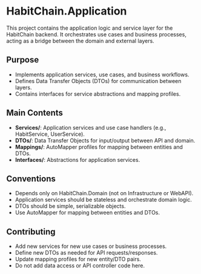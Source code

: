 # HabitChain.Application

This project contains the application logic and service layer for the HabitChain backend. It orchestrates use cases and business processes, acting as a bridge between the domain and external layers.

## Purpose
- Implements application services, use cases, and business workflows.
- Defines Data Transfer Objects (DTOs) for communication between layers.
- Contains interfaces for service abstractions and mapping profiles.

## Main Contents
- **Services/**: Application services and use case handlers (e.g., HabitService, UserService).
- **DTOs/**: Data Transfer Objects for input/output between API and domain.
- **Mappings/**: AutoMapper profiles for mapping between entities and DTOs.
- **Interfaces/**: Abstractions for application services.

## Conventions
- Depends only on HabitChain.Domain (not on Infrastructure or WebAPI).
- Application services should be stateless and orchestrate domain logic.
- DTOs should be simple, serializable objects.
- Use AutoMapper for mapping between entities and DTOs.

## Contributing
- Add new services for new use cases or business processes.
- Define new DTOs as needed for API requests/responses.
- Update mapping profiles for new entity/DTO pairs.
- Do not add data access or API controller code here. 